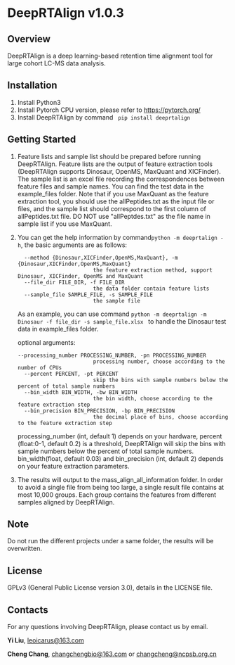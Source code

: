 # DeepRTAlign v1.0.3

## Overview

DeepRTAlign is a deep learning-based retention time alignment tool for large cohort LC-MS data analysis.

## Installation

1. Install Python3
2. Install Pytorch CPU version, please refer to https://pytorch.org/
3. Install DeepRTAlign by command ` pip install deeprtalign`

## Getting Started

1. Feature lists and sample list should be prepared before running DeepRTAlign. Feature lists are the output of feature extraction tools (DeepRTAlign supports Dinosaur, OpenMS, MaxQuant and XICFinder). The sample list is an excel file recording the correspondences between feature files  and sample names. You can find the test data in the example_files folder. Note that if you use MaxQuant as the feature extraction tool, you should use the allPeptides.txt as the input file or files, and the sample list should correspond to the first column of allPeptides.txt file. DO NOT use "allPeptdes.txt" as the file name in sample list if you use MaxQuant.

2. You can get the help information by command`python -m deeprtalign -h`, the basic arguments are as follows:

   ```
     --method {Dinosaur,XICFinder,OpenMS,MaxQuant}, -m {Dinosaur,XICFinder,OpenMS,MaxQuant}
                           the feature extraction method, support Dinosaur, XICFinder, OpenMS and MaxQuant
     --file_dir FILE_DIR, -f FILE_DIR
                           the data folder contain feature lists
     --sample_file SAMPLE_FILE, -s SAMPLE_FILE
                           the sample file
   ```

   As an example, you can use command `python -m deeprtalign -m Dinosaur -f file_dir -s sample_file.xlsx ` to handle the Dinosaur test data in example_files folder.

   optional arguments:
   
   ```
   --processing_number PROCESSING_NUMBER, -pn PROCESSING_NUMBER
                           processing number, choose according to the number of CPUs
     --percent PERCENT, -pt PERCENT
                           skip the bins with sample numbers below the percent of total sample numbers
     --bin_width BIN_WIDTH, -bw BIN_WIDTH
                           the bin width, choose according to the feature extraction step
     --bin_precision BIN_PRECISION, -bp BIN_PRECISION
                           the decimal place of bins, choose according to the feature extraction step
   
   ```
   
   processing_number (int, default 1) depends on your hardware, percent (float:0-1, default 0.2) is a threshold, DeepRTAlign will skip the bins with sample numbers below the percent of total sample numbers. bin_width(float, default 0.03) and bin_precision (int, default 2) depends on your feature extraction parameters.
   
3. The results will output to the mass_align_all_information folder. In order to avoid a single file from being too large, a single result file contains at most 10,000 groups. Each group contains the features from different samples aligned by DeepRTAlign.

## Note

Do not run the different projects under a same folder, the results will be overwritten.

## License

GPLv3 (General Public License version 3.0), details in the LICENSE file.

## Contacts

For any questions involving DeepRTAlign, please contact us by email.

**Yi Liu**, leoicarus@163.com

**Cheng Chang**, changchengbio@163.com or changcheng@ncpsb.org.cn
